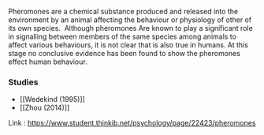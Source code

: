 Pheromones are a chemical substance produced and released into the environment by an animal affecting the behaviour or physiology of other of its own species.  Although pheromones Are known to play a significant role in signalling between members of the same species among animals to affect various behaviours, it is not clear that is also true in humans. At this stage no conclusive evidence has been found to show the pheromones effect human behaviour.

### Studies
- [[Wedekind (1995)]]
- [[Zhou (2014)]]

Link : https://www.student.thinkib.net/psychology/page/22423/pheromones